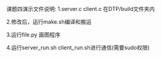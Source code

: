 课题四演示文件说明:
1.server.c client.c 在DTP/build文件夹内

2.修改后，运行make.sh编译和搬运

3.运行file.py 画图程序

4.运行server_run.sh client_run.sh进行通信(需要sudo权限)

